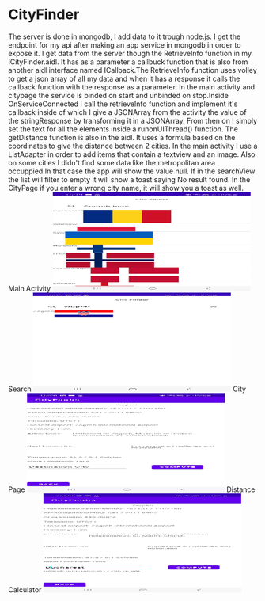 # CityFinder
The server is done in mongodb, I add data to it trough node.js.
I get the endpoint for my api after making an app service in mongodb in order to expose it.
I get data from the server though the RetrieveInfo function in my ICityFinder.aidl. It has as a parameter a callbuck function that is also from another aidl interface named ICallback.The RetrieveInfo function uses volley to get a json array of all my data and when it has a response it calls the callback function with the response as a parameter.
In the main activity and citypage the service is binded on start and unbinded on stop.Inside OnServiceConnected I call the retrieveInfo function and implement it's callback inside of which I give a JSONArray from the activity the value of the stringResponse by transforming it in a JSONArray.
From then on I simply set the text for all the elements inside a runonUIThread() function.
The getDistance function is also in the aidl. It uses a formula based on the coordinates to give the distance between 2 cities.
In the main activity I use a ListAdapter in order to add items that contain a textview and an image.
Also on some cities I didn't find some data like the metropolitan area occuppied.In that case the app will show the value null.
If in the searchView the list will filter to empty it will show a toast saying No result found. In the CityPage if you enter a wrong city name, it will show you a toast as well.
Main Activity
<img src="Pictures/1.jpg" width="400" height="200">
Search
<img src="Pictures/2.jpg" width="400" height="200">
City Page
<img src="Pictures/3.jpg" width="400" height="200">
Distance Calculator
<img src="Pictures/4.jpg" width="400" height="200">
